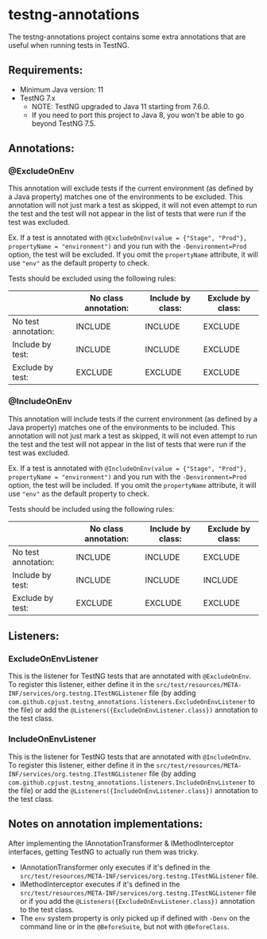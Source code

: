 # testng-annotations
The testng-annotations project contains some extra annotations that are useful when running tests in TestNG.

## Requirements:
- Minimum Java version: 11
- TestNG 7.x
  - NOTE: TestNG upgraded to Java 11 starting from 7.6.0.
  - If you need to port this project to Java 8, you won't be able to go beyond TestNG 7.5.

## Annotations:

### @ExcludeOnEnv
This annotation will exclude tests if the current environment (as defined by a Java property) matches one of the
environments to be excluded.  This annotation will not just mark a test as skipped, it will not even attempt to run the
test and the test will not appear in the list of tests that were run if the test was excluded.

Ex. If a test is annotated with `@ExcludeOnEnv(value = {"Stage", "Prod"}, propertyName = "environment")` and you run
with the `-Denvironment=Prod` option, the test will be excluded.  If you omit the `propertyName` attribute, it will use
`"env"` as the default property to check.

Tests should be excluded using the following rules:

|                     | No class annotation: | Include by class: | Exclude by class: |
| ------------------- | -------------------- | ----------------- | ----------------- |
| No test annotation: |    INCLUDE           |   INCLUDE         |   EXCLUDE         |
| Include by test:    |    INCLUDE           |   INCLUDE         |   EXCLUDE         |
| Exclude by test:    |    EXCLUDE           |   EXCLUDE         |   EXCLUDE         |

### @IncludeOnEnv
This annotation will include tests if the current environment (as defined by a Java property) matches one of the
environments to be included.  This annotation will not just mark a test as skipped, it will not even attempt to run the
test and the test will not appear in the list of tests that were run if the test was excluded.

Ex. If a test is annotated with `@IncludeOnEnv(value = {"Stage", "Prod"}, propertyName = "environment")` and you run
with the `-Denvironment=Prod` option, the test will be included.  If you omit the `propertyName` attribute, it will use
`"env"` as the default property to check.

Tests should be included using the following rules:

|                     | No class annotation: | Include by class: | Exclude by class: |
| ------------------- | -------------------- | ----------------- | ----------------- |
| No test annotation: |    INCLUDE           |   INCLUDE         |   EXCLUDE         |
| Include by test:    |    INCLUDE           |   INCLUDE         |   INCLUDE         |
| Exclude by test:    |    EXCLUDE           |   EXCLUDE         |   EXCLUDE         |

## Listeners:

### ExcludeOnEnvListener
This is the listener for TestNG tests that are annotated with `@ExcludeOnEnv`.
To register this listener, either define it in the `src/test/resources/META-INF/services/org.testng.ITestNGListener`
file (by adding `com.github.cpjust.testng_annotations.listeners.ExcludeOnEnvListener` to the file)
or add the `@Listeners({ExcludeOnEnvListener.class})` annotation to the test class.

### IncludeOnEnvListener
This is the listener for TestNG tests that are annotated with `@IncludeOnEnv`.
To register this listener, either define it in the `src/test/resources/META-INF/services/org.testng.ITestNGListener`
file (by adding `com.github.cpjust.testng_annotations.listeners.IncludeOnEnvListener` to the file)
or add the `@Listeners({IncludeOnEnvListener.class})` annotation to the test class.

## Notes on annotation implementations:
After implementing the IAnnotationTransformer & IMethodInterceptor interfaces, getting TestNG to actually run them was tricky.
- IAnnotationTransformer only executes if it's defined in the `src/test/resources/META-INF/services/org.testng.ITestNGListener` file.
- IMethodInterceptor executes if it's defined in the `src/test/resources/META-INF/services/org.testng.ITestNGListener` file or 
  if you add the `@Listeners({ExcludeOnEnvListener.class})` annotation to the test class.
- The `env` system property is only picked up if defined with `-Denv` on the command line or in the `@BeforeSuite`, but not with `@BeforeClass`.
